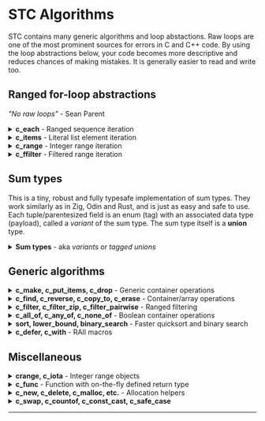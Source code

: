 # STC Algorithms

STC contains many generic algorithms and loop abstactions. Raw loops are one of the most prominent
sources for errors in C and C++ code. By using the loop abstractions below, your code becomes more
descriptive and reduces chances of making mistakes. It is generally easier to read and write too.

## Ranged for-loop abstractions
*"No raw loops"* - Sean Parent
<details>
<summary><b>c_each</b> - Ranged sequence iteration</summary>

### c_each, c_each_reverse, c_each_n, c_each_kv
```c++
#include <stc/common.h>
```

| Usage                                              | Description                               |
|:---------------------------------------------------|:------------------------------------------|
| for (`c_each`(it, **CntType**, container))         | Iteratate all elements                    |
| for (`c_each`(it, **CntType**, it1, it2))          | Iterate the range [it1, it2)              |
| for (`c_each_reverse`(it, **CntType**, container)) | Iteratate elements in reverse: *vec, deque, queue, stack* |
| for (`c_each_reverse`(it, **CntType**, it1, it2))` | Iteratate range [it1, it2) elements in reverse. |
| for (`c_each_n`(it, **CntType**, container, n))    | Iteratate `n` first elements. Index variable is `{it}_index`. |
| for (`c_each_kv`(key, val, **CntType**, container))| Iterate maps with "structured binding" |
<!--{%raw%}-->
[ [Run this code](https://godbolt.org/z/cYhTEr1vM) ]
```c++
#define T IMap, int, int
#include <stc/sortedmap.h>
// ...
IMap map = c_make(IMap, {{23,1}, {3,2}, {7,3}, {5,4}, {12,5}});

for (c_each(i, IMap, map))
    printf(" %d", i.ref->first);
// 3 5 7 12 23

// same, with raw for loop:
for (IMap_iter i = IMap_begin(&map); i.ref; IMap_next(&i))
    printf(" %d", i.ref->first);

// iterate from iter to end
IMap_iter iter = IMap_find(&map, 7);
for (c_each(i, IMap, iter, IMap_end(&map)))
    printf(" %d", i.ref->first);
// 7 12 23

// iterate first 3 with an index count enumeration
for (c_each_n(i, IMap, map, 3))
    printf(" %zd:(%d %d)", i.index, i.ref->first, i.ref->second);
// 0:(3 2) 1:(5 4) 2:(7 3)

// iterate a map using "structured binding" of the key and val pair:
for (c_each_kv(id, count, IMap, map))
    printf(" (%d %d)", *id, *count);
```
<!--{%endraw%}-->
</details>
<details>
<summary><b>c_items</b> - Literal list element iteration</summary>

### c_items
Iterate compound literal array elements. In addition to `i.ref`, you can access `i.index` and `i.size`.
<!--{%raw%}-->
```c++
// apply multiple push_backs
for (c_items(i, int, {4, 5, 6, 7}))
    list_i_push_back(&lst, *i.ref);

// insert in existing map
for (c_items(i, hmap_ii_value, {{4, 5}, {6, 7}}))
    hmap_ii_insert(&map, i.ref->first, i.ref->second);

// string literals pushed to a stack of cstr elements:
for (c_items(i, const char*, {"Hello", "crazy", "world"}))
    stack_cstr_emplace(&stk, *i.ref);
```
<!--{%endraw%}-->
</details>
<details>
<summary><b>c_range</b> - Integer range iteration</summary>

### c_range, c_range32, c_range_t
- `c_range`: abstraction for iterating sequence of integers. Like python's **for** *i* **in** *range()* loop. Uses `isize` (*ptrdiff_t*) as control variable.
- `c_range32` is like *c_range*, but uses `int32_t` as control variable.
- `c_range_t` is like *c_range*, but takes an additional ***type*** for the control variable as first argument.

| Usage                                 | Python equivalent                    |
|:--------------------------------------|:-------------------------------------|
| for (`c_range`(stop))                 | for _ in `range`(stop):              |
| for (`c_range`(i, stop))              | for i in `range`(stop):              |
| for (`c_range`(i, start, stop))       | for i in `range`(start, stop):       |
| for (`c_range`(i, start, stop, step)) | for i in `range`(start, stop, step): |

| Usage                                                |
|:-----------------------------------------------------|
| for (`c_range_t`(**IntType**, i, stop))              |
| for (`c_range_t`(**IntType**, i, start, stop))       |
| for (`c_range_t`(**IntType**, i, start, stop, step)) |

```c++
for (c_range(5)) printf("x");
// xxxxx
for (c_range(i, 5)) printf(" %lld", i);
// 0 1 2 3 4
for (c_range(i, -3, 3)) printf(" %lld", i);
// -3 -2 -1 0 1 2
for (c_range(i, 30, 0, -5)) printf(" %lld", i);
// 30 25 20 15 10 5
```
</details>
<details>
<summary><b>c_ffilter</b> - Filtered range iteration</summary>

### c_ffilter
For-loop variant of `c_filter`in generic algorithms.
```c++
#include <stdio.h>
#include <stc/algorithm.h>
#define T IVec, int
#include <stc/stack.h>

int main(void) {
    IVec vec = c_make(IVec, {0, 1, 2, 3, 4, 5, 80, 6, 7, 80, 8, 9, 80,
                             10, 11, 12, 13, 14, 15, 80, 16, 17});
	#define ff_skipValue(i, x) (*i.ref != (x))
	#define ff_isEven(i) ((*i.ref & 1) == 0)
	#define ff_square(i) (*i.ref * *i.ref)

    int sum = 0;
    for (c_ffilter(i, IVec, vec, true
        && c_fflt_skipwhile(i, *i.ref != 80)
        && c_fflt_skip(i, 1)
        && ff_isEven(i)
        && ff_skipValue(i, 80)
        && c_fflt_map(i, ff_square(i))
        && c_fflt_take(i, 5)
    )){
        sum += *i.ref;
    }
    printf("sum: %d\n", sum);
    IVec_drop(&vec);
}
```
</details>

## Sum types

This is a tiny, robust and fully typesafe implementation of sum types. They work
similarly as in Zig, Odin and Rust, and is just as easy and safe to use.
Each tuple/parentesized field is an enum (tag) with an associated data type (payload),
called a *variant* of the sum type. The sum type itself is a **union** type.

<details>
<summary><b>Sum types</b> - aka <i>variants</i> or <i>tagged unions</i></summary>

Synopsis:
```c++
// Define a sum type
c_sumtype (SumType,
    (VariantEnum1, VariantType1),
    ...
    (VariantEnumN, VariantTypeN)
);

SumType c_variant(VariantEnum tag, VariantType value);    // Sum type constructor
bool    c_holds_tag(const SumType* obj, VariantEnum tag); // does obj hold VariantType?
int     c_tag_index(SumType* obj);                        // 1-based index (mostly for debug)

// Use a sum type (1)
c_when (SumType* obj) {
    c_is(VariantEnum1, VariantType1* x)
        ActionType1(x);
    c_is(VariantEnum2, VariantType2* x)
    c_or_is(VariantEnum3, VariantType2* x) // same payload type, also pass same var name
    c_or_is(VariantEnumN, VariantType2* x) // ...
        ActionType2(x);
    c_otherwise
        ActionElse();
}

// Use a sum type (2)
if (c_is(SumType* obj, VariantEnumX, VariantTypeX* x))
    ActionX(x);
```
The **c_when** statement is exhaustive. The compiler will give a warning if not all variants are
covered by **c_is** (requires `-Wall` or `-Wswitch` gcc/clang compiler flag). The first enum value
is deliberately set to 1 in order to easier detect non/zero-initialized variants.

* Note: The `x` variables in the synopsis are "auto" type declared/defined - see examples.
* Caveat 1: The use of `continue` in a `c_when` or `if (c_is())` block, while `c_when` is inside a loop will
not work as expected. It will only break out of the `c_when`-block. Instead, use `goto` to jump to the
end of the loop. `break` will break out of `c_when`, i.e. it behaves like `switch`.
* Caveat 2: Sum types will generally not work in coroutines because the `x` variable is local and therefore
will not be preserved across `cco_yield..` / `cco_await..`.
* Caveat 3: In the second (2) usage, `c_is(obj,VE,x)` combined with `&&` or `||` will not compile.

### Example 1

[ [Run this code](https://godbolt.org/z/PEvjGff3E) ]
```c++
#include <stdio.h>
#include <stc/algorithm.h>

c_sumtype (Tree,
    (Empty, _Bool),
    (Leaf, int),
    (Node, struct {int value; Tree *left, *right;})
);

int tree_sum(Tree* t) {
    c_when (t) {
        c_is(Empty) return 0;
        c_is(Leaf, v) return *v;
        c_is(Node, n) return n->value + tree_sum(n->left) + tree_sum(n->right);
    }
    return -1;
}

int main(void) {
    Tree* tree =
    &c_variant(Node, {1,
        &c_variant(Node, {2,
            &c_variant(Leaf, 3),
            &c_variant(Leaf, 4)
        }),
        &c_variant(Leaf, 5)
    });

    printf("sum = %d\n", tree_sum(tree));
}
```

### Example 2
This example has two sum types. The `MessageChangeColor` variant uses the `Color` sum type as
its data type (payload). Because C does not have namespaces, it is recommended to prefix the variant names with the sum type name, as with regular enums.

[ [Run this code](https://godbolt.org/z/b5dG1vrGY) ]
```c++
// https://doc.rust-lang.org/book/ch18-03-pattern-syntax.html#destructuring-enums
#include <stdio.h>
#include <stc/algorithm.h>
#include <stc/cstr.h>

c_sumtype (Color,
    (ColorRgb, struct {int32 r, g, b;}),
    (ColorHsv, struct {int32 h, s, v;})
);

c_sumtype (Message,
    (MessageQuit, _Bool),
    (MessageMove, struct {int32 x, y;}),
    (MessageWrite, cstr),
    (MessageChangeColor, Color)
);

void Message_drop(Message* m) {
    if (c_is(m, MessageWrite, s))
        cstr_drop(s);
}

int main(void) {
    Message msg[] = {
        c_variant(MessageMove, {42, 314}),
        c_variant(MessageWrite, cstr_from("Attack!")),
        c_variant(MessageChangeColor, c_variant(ColorHsv, {0, 160, 255})),
    };

    for (c_range(i, c_countof(msg)))
    c_when (&msg[i]) {
        c_is(MessageQuit) {
            printf("The Quit variant has no data to destructure.\n");
        }
        c_is(MessageMove, p) {
            printf("Move %d in the x direction and %d in the y direction\n", p->x, p->y);
        }
        c_is(MessageWrite, text) {
            printf("Text message: %s\n", cstr_str(text));
        }
        c_is(MessageChangeColor, cc) c_when (cc) {
            c_is(ColorRgb, c)
                printf("Change color to red %d, green %d, and blue %d\n", c->r, c->g, c->b);
            c_is(ColorHsv, c)
                printf("Change color to hue %d, saturation %d, value %d\n", c->h, c->s, c->v);
        }
        Message_drop(&msg[i]);
    }
}
```
</details>

## Generic algorithms

<details>
<summary><b>c_make, c_put_items, c_drop</b> - Generic container operations</summary>

These work on any container. *c_make()* may also be used for **cspan** views.

### c_make, c_put_items, c_drop

- **c_make** - construct any container from an initializer list
- **c_put_items** - push (raw) values onto any container from an initializer list
- **c_drop** - drop (destroy) multiple containers of the same type

[ [Run this code](https://godbolt.org/z/1nKfYh3nz) ]
<!--{%raw%}-->
```c++
#include <stdio.h>
#define T Vec, int
#include <stc/vec.h>

#define T Map, int, int
#include <stc/hashmap.h>

c_func (split_map,(Map map), ->, struct {Vec keys, values;}) {
    split_map_result out = {0};
    for (c_each_kv(k, v, Map, map)) {
        Vec_push(&out.keys, *k);
        Vec_push(&out.values, *v);
    }
    return out;
}

int main(void) {
    Vec vec = c_make(Vec, {1, 2, 3, 4, 5, 6});
    Map map = c_make(Map, {{1, 2}, {3, 4}, {5, 6}});

    c_put_items(Vec, &vec, {7, 8, 9, 10, 11, 12});
    c_put_items(Map, &map, {{7, 8}, {9, 10}, {11, 12}});

    for (c_each(i, Vec, vec))
        printf("%d ", *i.ref);
    puts("");

    for (c_each_kv(k, v, Map, map))
        printf("[%d %d] ", *k, *v);
    puts("");

    split_map_result res = split_map(map);

    for (c_each(i, Vec, res.values))
        printf("%d ", *i.ref);
    puts("");

    c_drop(Vec, &vec, &res.keys, &res.values);
    c_drop(Map, &map);
}
```
<!--{%endraw%}-->
</details>
<details>
<summary><b>c_find, c_reverse, c_copy_to, c_erase</b> - Container/array operations</summary>

### c_find_if, c_find_reverse_if
Find linearily in containers using a predicate. `value` is a pointer to each element in predicate.
***outiter_ptr*** must be defined prior to call.
- void `c_find_if`(**CntType**, cnt, outiter_ptr, pred).
- void `c_find_if`(**CntType**, startiter, enditer, outiter_ptr, pred)
- void `c_find_reverse_if`(**CntType**, cnt, outiter_ptr, pred)
- void `c_find_reverse_if`(**CntType**, startiter, enditer, outiter_ptr, pred)

### c_reverse, c_reverse_array

- void `c_reverse`(**CntType**, cnt);   // reverse a cspan, vec, stack, queue or deque type.
- void `c_reverse_array`(array, len);   // reverse an array of elements.

### c_copy_to, c_copy_if
Adds elements of any container onto a container of possible a different container type, optionally
using a predicate to filter out elements. Requires only that the element types are equal for the
two containers. `value` is the pointer to each element in predicate. See example below for usage.
- void `c_copy_to`(**CntType**, outcnt_ptr, cnt)
- void `c_copy_to`(**OutCnt**, outcnt_ptr, **CntType**, cnt)
- void `c_copy_if`(**CntType**, outcnt_ptr, cnt, pred)
- void `c_copy_if`(**OutCnt**, outcnt_ptr, **CntType**, cnt, pred)

### c_erase_if, c_eraseremove_if
Erase linearily in containers using a predicate. `value` is a pointer to each element in predicate.
- void `c_erase_if`(**CntType**, cnt_ptr, pred). Use with ***list**, ***hmap***, ***hset***, ***smap***, and ***sset***.
- void `c_eraseremove_if`(**CntType**, cnt_ptr, pred). Use with ***stack***, ***vec***, ***deque***, and ***queue*** only.

[ [Run this code](https://godbolt.org/z/88PMq7WP1) ]
<!--{%raw%}-->
```c++
#include <stdio.h>
#include <stc/cstr.h>
#include <stc/algorithm.h>

#define T Vec, int, (c_use_eq)
#include <stc/stack.h>

#define T List, int, (c_use_eq)
#include <stc/list.h>

#define T Map, cstr, int, (c_keypro)
#include <stc/sortedmap.h>

int main(void)
{
    Vec vec = c_make(Vec, {2, 30, 21, 5, 9, 11});
    Vec outvec = {0};

    // Copy all *value > 10 to outvec. Note: `value` is a pointer to current element
    c_copy_if(Vec, &outvec, vec, *value > 10);
    for (c_each(i, Vec, outvec)) printf(" %d", *i.ref);
    puts("");

    // Search vec for first value > 20.
    Vec_iter result;
    c_find_if(Vec, vec, &result, *value > 20);
    if (result.ref) printf("found %d\n", *result.ref);

    // Erase values between 20 and 25 in vec:
    c_eraseremove_if(Vec, &vec, 20 < *value && *value < 25);
    for (c_each(i, Vec, vec)) printf(" %d", *i.ref);
    puts("");

    // Erase all values > 20 in a linked list:
    List list = c_make(List, {2, 30, 21, 5, 9, 11});

    c_erase_if(List, &list, *value > 20);
    for (c_each(i, List, list)) printf(" %d", *i.ref);
    puts("");

    // Search a sorted map from it1, for the first string containing "hello" and erase it:
    Map map = c_make(Map, {{"yes",1}, {"no",2}, {"say hello from me",3}, {"goodbye",4}});
    Map_iter res, it1 = Map_begin(&map);

    c_find_if(Map, it1, Map_end(&map), &res, cstr_contains(&value->first, "hello"));
    if (res.ref) Map_erase_at(&map, res);

    // Erase all strings containing "good" in the sorted map:
    c_erase_if(Map, &map, cstr_contains(&value->first, "good"));
    for (c_each(i, Map, map)) printf("%s, ", cstr_str(&i.ref->first));

    c_drop(Vec, &vec, &outvec);
    List_drop(&list);
    Map_drop(&map);
}
```
<!--{%endraw%}-->
</details>
<details>
<summary><b>c_filter, c_filter_zip, c_filter_pairwise</b> - Ranged filtering</summary>

### c_filter, c_filter_zip, c_filter_pairwise
Functional programming with chained `&&` filtering. `value` is the pointer to current value.
It enables a subset of functional programming like in other popular languages.

- **Note 1**: The **_reverse** variants only works with ***vec***, ***deque***, ***stack***, ***queue*** containers.
- **Note 2**: There is also a `c_ffilter` loop variant of `c_filter`. It uses the filter namings
`c_fflt_skip(it, numItems)`, etc.

| Usage                                | Description                       |
|:-------------------------------------|:----------------------------------|
| void `c_filter`(**CntType**, container, filters) | Filter items in chain with the && operator |
| void `c_filter_from`(**CntType**, start, filters) | Filter from start iterator |
| void `c_filter_reverse`(**CntType**, cnt, filters) | Filter items in reverse order  |
| void `c_filter_reverse_from`(**CntType**, rstart, filters) | Filter reverse from rstart iterator |
| *c_filter_zip*, *c_filter_pairwise*: ||
| void `c_filter_zip`(**CntType**, cnt1, cnt2, filters)` | Filter (cnt1, cnt2) items |
| void `c_filter_zip`(**CntType1**, cnt1, **CntType2**, cnt2, filters)` | May use different types for cnt1, cnt2 |
| void `c_filter_reverse_zip`(**CntType**, cnt1, cnt2, filters)` | Filter (cnt1, cnt2) items in reverse order  |
| void `c_filter_reverse_zip`(**CntType1**, cnt1, **CntType2**, cnt2, filters)` | May use different types for cnt1, cnt2 |
| void `c_filter_pairwise`(**CntType**, cnt, filters)` | Filter items pairwise as value1, value2 |

| Built-in filter                   | Description                                |
|:----------------------------------|:-------------------------------------------|
| void `c_flt_skip`(numItems)       | Skip numItems (increments count)           |
| void `c_flt_take`(numItems)       | Take numItems only (increments count)      |
| void `c_flt_skipwhile`(predicate) | Skip items until predicate is false        |
| void `c_flt_takewhile`(predicate) | Take items until predicate is false        |
| int  `c_flt_counter`()            | Increment count and return it              |
| int  `c_flt_getcount`()           | Number of items passed skip/take/counter   |
| **Type** `c_flt_map`(expr)        | Map expr to current value. Input unchanged |
| **Type** `c_flt_src`              | Pointer variable to current unmapped source value |
| **Type** `value`                  | Pointer variable to (possible mapped) value |
| For *c_filter_zip*, *c_filter_pairwise*: ||
| **Type** `c_flt_map1`(expr)        | Map expr to value1. Input unchanged |
| **Type** `c_flt_map2`(expr)        | Map expr to value2. Input unchanged |
| **Type** `c_flt_src1`, `c_flt_src2`| Pointer variables to current unmapped source values |
| **Type** `value1`, `value2`        | Pointer variables to (possible mapped) values |

[ [Run this example](https://godbolt.org/z/W87fTdvYd) ]
```c++
#include <stdio.h>
#define T Vec, int
#include <stc/stack.h>
#include <stc/algorithm.h>

int main(void)
{
    Vec vec = c_make(Vec, {1, 2, 3, 4, 5, 6, 7, 8, 1, 2, 3, 9, 10, 11, 12, 5});

    c_filter(Vec, vec, true
        && c_flt_skipwhile(*value < 3)  // skip leading values < 3
        && (*value & 1) == 1            // then use odd values only
        && c_flt_map(*value * 2)        // multiply by 2
        && c_flt_takewhile(*value < 20) // stop if mapped *value >= 20
        && printf(" %d", *value)        // print value
    );
    //  6 10 14 2 6 18
    puts("");
    Vec_drop(&vec);
}
```
</details>
<details>
<summary><b>c_all_of, c_any_of, c_none_of</b> - Boolean container operations</summary>

### c_all_of, c_any_of, c_none_of
Test a container/range using a predicate. ***result*** is output and must be declared prior to call.
- void `c_all_of`(**CntType**, cnt, bool* result, pred)
- void `c_any_of`(**CntType**, cnt, bool* result, pred)
- void `c_none_of`(**CntType**, cnt, bool* result, pred)
```c++
#define DivisibleBy(n) (*value % (n) == 0) // `value` refers to the current element

bool result;
c_any_of(vec_int, vec, &result, DivisibleBy(7));
if (result)
    puts("At least one number is divisible by 7");
```
</details>
<details>
<summary><b>sort, lower_bound, binary_search</b> - Faster quicksort and binary search</summary>

### sort, lower_bound, binary_search

- `X` refers to the template name specified by `T` or `i_key`.
- All containers with random access may be sorted, including regular C-arrays, i.e. **stack**, **vec**
and **deque** when either `i_use_cmp`, `i_cmp` or `i_less` is defined.
- Linked **list** may also be sorted, i.e. only *X_sort()* is available.
```c++
                // Sort c-arrays by defining T and include "stc/sort.h":
void            X_sort(const X array[], isize len);
isize           X_lower_bound(const X array[], i_key key, isize len);
isize           X_binary_search(const X array[], i_key key, isize len);

                // or random access containers when `i_less`, `i_cmp` is defined:
void            X_sort(X* self);
isize           X_lower_bound(const X* self, i_key key);
isize           X_binary_search(const X* self, i_key key);

                // functions for sub ranges:
void            X_sort_lowhigh(X* self, isize low, isize high);
isize           X_lower_bound_range(const X* self, i_key key, isize start, isize end);
isize           X_binary_search_range(const X* self, i_key key, isize start, isize end);
```
`T` may be customized in the normal way, along with comparison function `i_cmp` or `i_less`.

##### Performance
The *X_sort()*, *X_sort_lowhigh()* functions are about twice as fast as *qsort()* and comparable in
speed with *std::sort()**. Both *X_binary_seach()* and *X_lower_bound()* are about 30% faster than
c++ *std::lower_bound()*.
##### Usage examples

[ [Run this code](https://godbolt.org/z/dvr3zYKhY) ]
```c++
#define i_key int // sort a regular c-array of ints
#include <stc/sort.h>
#include <stdio.h>

int main(void) {
    int arr[] = {5, 3, 5, 9, 7, 4, 7, 2, 4, 9, 3, 1, 2, 6, 4};
    ints_sort(arr, c_countof(arr)); // `ints` derived from the `i_key` name

    for (c_range(i, c_countof(arr)))
        printf(" %d", arr[i]);
}
```
```c++
#define T MyDeq, int, (c_use_cmp) // int elements, enable sorting
#include <stc/deque.h>
#include <stdio.h>

int main(void) {
    MyDeq deq = c_make(MyDeq, {5, 3, 5, 9, 7, 4, 7});

    MyDeq_sort(&deq);

    for (c_each(i, MyDeq, deq))
        printf(" %d", *i.ref);
    puts("");

    MyDeq_drop(&deq);
}
```
</details>
<details>
<summary><b>c_defer, c_with</b> - RAII macros</summary>

### c_defer, c_with

| Usage                                 | Description                                            |
|:--------------------------------------|:-------------------------------------------------------|
| `c_defer (deinit, ...) {}`            | Defers execution of `deinit`s to end of scope          |
| `c_with (init, deinit) {}`            | Declare and/or initialize a variable. Defers execution of `deinit` to end of scope |
| `c_with (init, condition, deinit) {}` | Adds a predicate in order to exit early if init fails  |
| `continue`                            | Break out of a `c_with` scope without resource leakage |
*Note*: Regular `return`, `break` and `continue` must not be used
anywhere inside a defer scope.

```c++
// declare and init a new scoped variable and specify the deinitialize call:
c_with (cstr str = cstr_lit("Hello"), cstr_drop(&str))
{
    cstr_append(&str, " world");
    printf("%s\n", cstr_str(&str));
}

pthread_mutex_t lock;
...
// use c_with without variable declaration:
c_with (pthread_mutex_lock(&lock), pthread_mutex_unlock(&lock))
{
    // syncronized code
}
```

**Example 2**: Load each line of a text file into a vector of strings:
```c++
#include <errno.h>
#include <stc/cstr.h>

#define i_keypro cstr
#include <stc/vec.h>

// receiver should check errno variable
vec_cstr readFile(const char* name)
{
    vec_cstr vec = {0}; // returned
    c_with (FILE* fp = fopen(name, "r"), fp != NULL, fclose(fp))
    c_with (cstr line = {0}, cstr_drop(&line))
        while (cstr_getline(&line, fp))
            vec_cstr_emplace(&vec, cstr_str(&line));
    return vec;
}

int main(void)
{
    c_with (vec_cstr vec = readFile(__FILE__), vec_cstr_drop(&vec))
        for (c_each(i, vec_cstr, vec))
            printf("| %s\n", cstr_str(i.ref));
}
```
</details>

## Miscellaneous

<details>
<summary><b>crange, c_iota</b> - Integer range objects</summary>

### crange, crange32, c_iota
An integer sequence generator type, similar to [boost::irange](https://www.boost.org/doc/libs/release/libs/range/doc/html/range/reference/ranges/irange.html).

- `crange` uses `isize` (ptrdiff_t) as control variable
- `crange32` is like *crange*, but uses `int32_t` as control variable, which may be faster.

```c++
crange      crange_make(stop);              // 0, 1, ... stop-1
crange      crange_make(start, stop);       // start, start+1, ... stop-1
crange      crange_make(start, stop, step); // start, start+step, ... upto-not-including stop,
                                            // step may be negative.
crange_iter crange_begin(crange* self);
void        crange_next(crange_iter* it);


crange&     c_iota(start);                  // l-value; NB! otherwise like crange_make(start, INTPTR_MAX)
crange&     c_iota(start, stop);            // l-value; otherwise like crange_make(start, stop)
crange&     c_iota(start, stop, step);      // l-value; otherwise like crange_make(start, stop, step)
```
 The **crange_value** type is *isize*. Variables *start*, *stop*, and *step* are of type *crange_value*.

[ [Run this code](https://godbolt.org/z/6aaq6qTro) ]
```c++
// 1. All primes less than 32: See below for c_filter() and is_prime()
crange r1 = crange_make(3, 32, 2);
printf("2"); // first prime
c_filter(crange, r1, true
    && is_prime(*value)
    && printf(" %zi", *value)
);
// 2 3 5 7 11 13 17 19 23 29 31

// 2. The first 11 primes:
// c_iota() can be used as argument to c_filter.
printf("2"); // first prime
c_filter(crange, c_iota(3), true
    && is_prime(*value)
    && (c_flt_take(10), printf(" %zi", *value))
);
// 2 3 5 7 11 13 17 19 23 29 31
```
</details>
<details>
<summary><b>c_func</b> - Function with on-the-fly defined return type</summary>

### c_func

A macro for conveniently defining functions with multiple return values. This is for encouraging
to write functions that returns extra error context when error occurs, or just multiple return values.

[ [Run this code](https://godbolt.org/z/MsYG75Eae) ]
```c++
Vec get_data(void) {
    return c_make(Vec, {1, 2, 3, 4, 5, 6});
}

// same as get_data(), but with the c_func macro "syntax".
c_func (get_data1,(void), ->, Vec) {
    return c_make(Vec, {1, 2, 3, 4, 5, 6});
}

// return two Vec types "on-the-fly".
c_func (get_data2,(void), ->, struct {Vec v1, v2;}) {
    return (get_data2_result){
        .v1 = c_make(Vec, {1, 2, 3, 4, 5, 6}),
        .v2 = c_make(Vec, {7, 8, 9, 10, 11})
    };
}

// return a Vec, and an err code which is 0 if OK.
c_func (load_data,(const char* fname), ->, struct {Vec vec; int err;}) {
    FILE* fp = fopen(fname, "rb");
    if (fp == 0)
        return (load_data_result){.err = 1};

    load_data_result out = {Vec_with_size(1024, '\0')};
    fread(out.vec.data, sizeof(out.vec.data[0]), 1024, fp);
    fclose(fp);
    return out;
}
```
</details>
<details>
<summary><b>c_new, c_delete, c_malloc, etc.</b> - Allocation helpers</summary>

### c_new, c_delete

- Type\* `c_new`(**Type**, value) - Allocate *and initialize* a new object on the heap with *value*.
- Type\* `c_new_n`(**Type**, n) - Allocate an array of ***n*** new objects on the heap, initialized to zero.
- void `c_delete`(**Type**, ptr) - *Type_drop(ptr)* and *c_free(ptr, ..)* allocated on the heap. NULL is OK.
- void `c_delete_n`(**Type**, arr, n) - *Type_drop(&arr[i])* and *c_free(arr, ..)* of ***n*** objects allocated on the heap. (NULL, 0) is OK.
```c++
#include <stc/cstr.h>

cstr* stringptr = c_new (cstr, cstr_from("Hello"));
printf("%s\n", cstr_str(stringp));
c_delete(cstr, stringptr);
```

### c_malloc, c_calloc, c_realloc, c_free
Memory allocator wrappers which uses signed sizes. Note that the signatures for
*c_realloc()* and *c_free()* have an extra size parameter. These will be used as
default in containers unless `i_malloc`, `i_calloc`, `i_realloc`, and `i_free` are user defined. See
[Per container-instance customization](../README.md#per-container-instance-customization)
- void* `c_malloc`(isize sz)
- void* `c_calloc`(isize n, isize sz)
- void* `c_realloc`(void* old_p, isize old_sz, isize new_sz)
- void  `c_free`(void* p, isize sz)

</details>
<details>
<summary><b>c_swap, c_countof, c_const_cast, c_safe_case</b></summary>

### c_swap, c_countof, c_const_cast, c_safe_case
Side effect- and typesafe macro for swapping internals of two objects of same type:
```c++
double x = 1.0, y = 2.0;
c_swap(&x, &y);
```

Return number of elements in an array. array must not be a pointer!
```c++
int array[] = {1, 2, 3, 4};
isize n = c_countof(array);
```

Type-safe casting a from const (pointer):
```c++
const char cs[] = "Hello";
char* s = c_const_cast(char*, cs); // OK
int* ip = c_const_cast(int*, cs);  // issues a warning!

// Type safe casting:
#define tofloat(d) c_safe_cast(float, double, d)
```
</details>

<!--
<details>
<summary>Predefined template parameter functions</summary>
### Predefined template parameter functions

**cstr_raw** - Non-owning `const char*` "class" element type: `#define i_keyclass cstr_raw`
```c++
typedef         const char* cstr_raw;
int             cstr_raw_cmp(const cstr_raw* x, const cstr_raw* y);
size_t          cstr_raw_hash(const cstr_raw* x);
cstr_raw        cstr_raw_clone(cstr_raw sp);
void            cstr_raw_drop(cstr_raw* x);
```
Default implementations
```c++
int             c_default_cmp(const Type*, const Type*);    // <=>
bool            c_default_less(const Type*, const Type*);   // <
bool            c_default_eq(const Type*, const Type*);     // ==
size_t          c_default_hash(const Type*);
Type            c_default_clone(Type val);                  // return val
Type            c_default_toraw(const Type* p);             // return *p
void            c_default_drop(Type* p);                    // does nothing
```
</details>
-->

---

